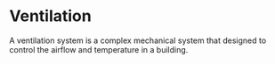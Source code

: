 # Ventilation
 A ventilation system is a complex mechanical system that designed to control the airflow and temperature in a building.

